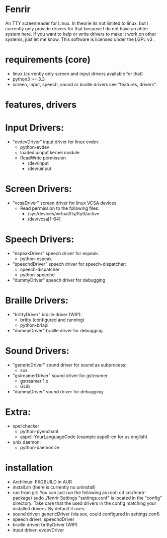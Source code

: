 # Fenrir
An TTY screenreader for Linux.
In theorie its not limited to linux. but i currently only provide drivers for that because I do not have an ohter system here. If you want to help or write drivers to make it work on other systems, just let me know. 
This software is licensed under the LGPL v3 .

# requirements (core)
- linux (currently only screen and input drivers available for that)
- python3 >= 3.3
- screen, input, speech, sound or braille drivers see "features, drivers".

# features, drivers
# Input Drivers:
- "evdevDriver" input driver for linux evdev
  - python-evdev 
  - loaded uinput kernel module
  - ReadWrite permission 
    - /dev/input
    - /dev/uinput
# Screen Drivers:
- "vcsaDriver" screen driver for linux VCSA devices
  - Read permission to the following files:
    - /sys/devices/virtual/tty/tty0/active
    - /dev/vcsa[1-64]
# Speech Drivers:
- "espeakDriver" speech driver for espeak:
  - python-espeak
- "speechdDriver" speech driver for speech-dispatcher:
  - speech-dispatcher
  - python-speechd
- "dummyDriver" speech driver for debugging
# Braille Drivers:
- "brlttyDriver" braille driver (WIP):
  - brltty (configured and running)
  - python-brlapi
- "dummyDriver" braille driver for debugging
# Sound Drivers:
- "genericDriver" sound driver for sound as subprocess:
  - sox
- "gstreamerDriver" sound driver for gstreamer
  - gstreamer 1.x
  - GLib
- "dummyDriver" sound driver for debugging
# Extra:
- spellchecker
  - python-pyenchant
  - aspell-YourLanguageCode (example aspell-en for us english)
- unix daemon:
  - python-daemonize

# installation
- Archlinux: PKGBUILD in AUR
- install.sh (there is currently no uninstall)
- run from git:
You can just run the following as root:
cd src/fenrir-package/
sudo ./fenrir
Settings "settings.conf" is located in the "config" directory.
Take care that the used drivers in the config matching your installed drivers. 
By default it uses:
- sound driver: genericDriver (via sox, could configured in settings.conf)
- speech driver: speechdDriver
- braille driver: brlttyDriver (WIP)
- input driver: evdevDriver
